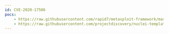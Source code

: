 ```yaml
---
id: CVE-2020-17506
pocs:
    - https://raw.githubusercontent.com/rapid7/metasploit-framework/master/modules/exploits/linux/http/artica_proxy_auth_bypass_service_cmds_peform_command_injection.rb
    - https://raw.githubusercontent.com/projectdiscovery/nuclei-templates/master/cves/CVE-2020-17506.yaml
---
```

